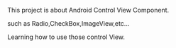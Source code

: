 This project is about Android Control View Component.

such as Radio,CheckBox,ImageView,etc...


Learning how to use those control View.
